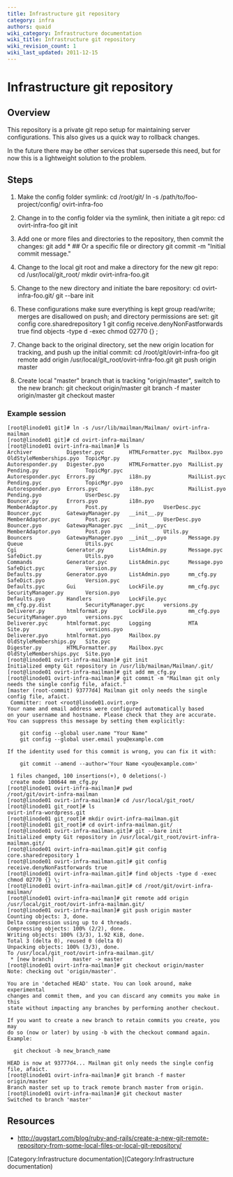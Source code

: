 ```yaml
---
title: Infrastructure git repository
category: infra
authors: quaid
wiki_category: Infrastructure documentation
wiki_title: Infrastructure git repository
wiki_revision_count: 1
wiki_last_updated: 2011-12-15
---
```


# Infrastructure git repository

## Overview

This repository is a private git repo setup for maintaining server configurations. This also gives us a quick way to rollback changes.

In the future there may be other services that supersede this need, but for now this is a lightweight solution to the problem.

## Steps

1.  Make the config folder symlink:
        cd /root/git/
        ln -s /path/to/foo-project/config/ ovirt-infra-foo

2.  Change in to the config folder via the symlink, then initiate a git repo:
        cd ovirt-infra-foo
        git init

3.  Add one or more files and directories to the repository, then commit the changes:
        git add * ## Or a specific file or directory
        git commit -m "Initial commit message."

4.  Change to the local git root and make a directory for the new git repo:
        cd /usr/local/git_root/
        mkdir ovirt-infra-foo.git

5.  Change to the new directory and initiate the bare repository:
        cd ovirt-infra-foo.git/
        git --bare init

6.  These configurations make sure everything is kept group read/write; merges are disallowed on push; and directory permissions are set:
        git config core.sharedrepository 1
        git config receive.denyNonFastforwards true
        find objects -type d -exec chmod 02770 {} \;

7.  Change back to the original directory, set the new origin location for tracking, and push up the initial commit:
        cd /root/git/ovirt-infra-foo
        git remote add origin /usr/local/git_root/ovirt-infra-foo.git
        git push origin master

8.  Create local "master" branch that is tracking "origin/master", switch to the new branch:
        git checkout origin/master
        git branch -f master origin/master
        git checkout master

### Example session

    [root@linode01 git]# ln -s /usr/lib/mailman/Mailman/ ovirt-infra-mailman
    [root@linode01 git]# cd ovirt-infra-mailman/
    [root@linode01 ovirt-infra-mailman]# ls
    Archiver           Digester.pyc        HTMLFormatter.pyc  Mailbox.pyo              OldStyleMemberships.pyo  TopicMgr.py
    Autoresponder.py   Digester.pyo        HTMLFormatter.pyo  MailList.py              Pending.py               TopicMgr.pyc
    Autoresponder.pyc  Errors.py           i18n.py            MailList.pyc             Pending.pyc              TopicMgr.pyo
    Autoresponder.pyo  Errors.pyc          i18n.pyc           MailList.pyo             Pending.pyo              UserDesc.py
    Bouncer.py         Errors.pyo          i18n.pyo           MemberAdaptor.py         Post.py                  UserDesc.pyc
    Bouncer.pyc        GatewayManager.py   __init__.py        MemberAdaptor.pyc        Post.pyc                 UserDesc.pyo
    Bouncer.pyo        GatewayManager.pyc  __init__.pyc       MemberAdaptor.pyo        Post.pyo                 Utils.py
    Bouncers           GatewayManager.pyo  __init__.pyo       Message.py               Queue                    Utils.pyc
    Cgi                Generator.py        ListAdmin.py       Message.pyc              SafeDict.py              Utils.pyo
    Commands           Generator.pyc       ListAdmin.pyc      Message.pyo              SafeDict.pyc             Version.py
    Defaults.py        Generator.pyo       ListAdmin.pyo      mm_cfg.py                SafeDict.pyo             Version.pyc
    Defaults.pyc       Gui                 LockFile.py        mm_cfg.pyc               SecurityManager.py       Version.pyo
    Defaults.pyo       Handlers            LockFile.pyc       mm_cfg.py.dist           SecurityManager.pyc      versions.py
    Deliverer.py       htmlformat.py       LockFile.pyo       mm_cfg.pyo               SecurityManager.pyo      versions.pyc
    Deliverer.pyc      htmlformat.pyc      Logging            MTA                      Site.py                  versions.pyo
    Deliverer.pyo      htmlformat.pyo      Mailbox.py         OldStyleMemberships.py   Site.pyc
    Digester.py        HTMLFormatter.py    Mailbox.pyc        OldStyleMemberships.pyc  Site.pyo
    [root@linode01 ovirt-infra-mailman]# git init
    Initialized empty Git repository in /usr/lib/mailman/Mailman/.git/
    [root@linode01 ovirt-infra-mailman]# git add mm_cfg.py
    [root@linode01 ovirt-infra-mailman]# git commit -m "Mailman git only needs the single config file, afaict."
    [master (root-commit) 93777d4] Mailman git only needs the single config file, afaict.
     Committer: root <root@linode01.ovirt.org>
    Your name and email address were configured automatically based
    on your username and hostname. Please check that they are accurate.
    You can suppress this message by setting them explicitly:

        git config --global user.name "Your Name"
        git config --global user.email you@example.com

    If the identity used for this commit is wrong, you can fix it with:

        git commit --amend --author='Your Name <you@example.com>'

     1 files changed, 100 insertions(+), 0 deletions(-)
     create mode 100644 mm_cfg.py
    [root@linode01 ovirt-infra-mailman]# pwd
    /root/git/ovirt-infra-mailman
    [root@linode01 ovirt-infra-mailman]# cd /usr/local/git_root/
    [root@linode01 git_root]# ls
    ovirt-infra-wordpress.git
    [root@linode01 git_root]# mkdir ovirt-infra-mailman.git
    [root@linode01 git_root]# cd ovirt-infra-mailman.git/
    [root@linode01 ovirt-infra-mailman.git]# git --bare init
    Initialized empty Git repository in /usr/local/git_root/ovirt-infra-mailman.git/
    [root@linode01 ovirt-infra-mailman.git]# git config core.sharedrepository 1
    [root@linode01 ovirt-infra-mailman.git]# git config receive.denyNonFastforwards true
    [root@linode01 ovirt-infra-mailman.git]# find objects -type d -exec chmod 02770 {} \;
    [root@linode01 ovirt-infra-mailman.git]# cd /root/git/ovirt-infra-mailman/
    [root@linode01 ovirt-infra-mailman]# git remote add origin /usr/local/git_root/ovirt-infra-mailman.git/
    [root@linode01 ovirt-infra-mailman]# git push origin master
    Counting objects: 3, done.
    Delta compression using up to 4 threads.
    Compressing objects: 100% (2/2), done.
    Writing objects: 100% (3/3), 1.92 KiB, done.
    Total 3 (delta 0), reused 0 (delta 0)
    Unpacking objects: 100% (3/3), done.
    To /usr/local/git_root/ovirt-infra-mailman.git/
     * [new branch]      master -> master
    [root@linode01 ovirt-infra-mailman]# git checkout origin/master
    Note: checking out 'origin/master'.

    You are in 'detached HEAD' state. You can look around, make experimental
    changes and commit them, and you can discard any commits you make in this
    state without impacting any branches by performing another checkout.

    If you want to create a new branch to retain commits you create, you may
    do so (now or later) by using -b with the checkout command again. Example:

      git checkout -b new_branch_name

    HEAD is now at 93777d4... Mailman git only needs the single config file, afaict.
    [root@linode01 ovirt-infra-mailman]# git branch -f master origin/master
    Branch master set up to track remote branch master from origin.
    [root@linode01 ovirt-infra-mailman]# git checkout master
    Switched to branch 'master'

## Resources

*   <http://qugstart.com/blog/ruby-and-rails/create-a-new-git-remote-repository-from-some-local-files-or-local-git-repository/>

[Category:Infrastructure documentation](Category:Infrastructure documentation)
